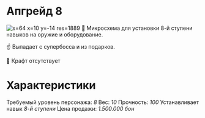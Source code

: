 # Апгрейд 8
![s=64 x=10 y=-14 res=1889]()
🔰 Микросхема для установки 8-й ступени навыков на оружие и оборудование.

☝ Выпадает с супербосса и из подарков.

🔨 Крафт отсутствует

# Характеристики
Требуемый уровень персонажа: *8*
Вес: *10*
Прочность: *100*
Устанавливает навык *8-й ступени*
Цена продажи: *1.500.000 бон*